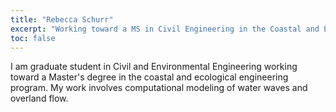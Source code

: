 ```yaml
---
title: "Rebecca Schurr"
excerpt: "Working toward a MS in Civil Engineering in the Coastal and Ecological Engineering"
toc: false
---
```


I am graduate student in Civil and Environmental Engineering working toward 
a Master's degree in the coastal and ecological engineering program. My work 
involves computational modeling of water waves and overland flow. 
